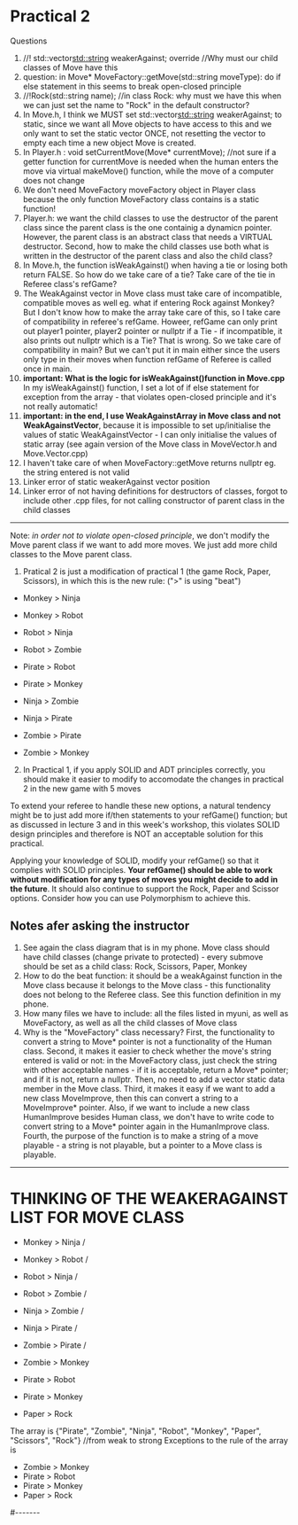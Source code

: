# Practical 2

Questions
1. //! std::vector<std::string> weakerAgainst; override //Why must our child classes of Move have this 
2. question: in Move* MoveFactory::getMove(std::string moveType): do if else statement in this seems to break open-closed principle
3.  //!Rock(std::string name); //in class Rock: why must we have this when we can just set the name to "Rock" in the default constructor?
4. In Move.h, I think we MUST set std::vector<std::string> weakerAgainst; to static, since we want all Move objects to have access to this and we only want to set the static vector ONCE, not resetting the vector to empty each time a new object Move is created.
5. In Player.h : void setCurrentMove(Move* currentMove); //not sure if a getter function for currentMove is needed when the human enters the move via virtual makeMove() function, while the move of a computer does not change
6. We don't need MoveFactory moveFactory object in Player class because the only function MoveFactory class contains is a static function!
7. Player.h: we want the child classes to use the destructor of the parent class since the parent class is the one containig a dynamicn pointer. However, the parent class is an abstract class that needs a VIRTUAL destructor. Second, how to make the child classes use both what is written in the destructor of the parent class and also the child class?
8. In Move.h, the function isWeakAgainst() when having a tie or losing both return FALSE. So how do we take care of a tie? Take care of the tie in Referee class's refGame?
9. The WeakAgainst vector in Move class must take care of incompatible, compatible moves as well eg. what if entering Rock against Monkey? But I don't know how to make the array take care of this, so I take care of compatibility in referee's refGame. Howeer, refGame can only print out player1 pointer, player2 pointer or nullptr if a Tie - if incompatible, it also prints out nullptr which is a Tie? That is wrong. So we take care of compatibility in main? But we can't put it in main either since the users only type in their moves when function refGame of Referee is called once in main.
10. **important: What is the logic for isWeakAgainst()function in Move.cpp** In my isWeakAgainst() function, I set a lot of if else statement for exception from the array - that violates open-closed principle and it's not really automatic!
11. **important: in the end, I use WeakAgainstArray in Move class and not WeakAgainstVector**, because it is impossible to set up/initialise the values of static WeakAgainstVector - I can only initialise the values of static array (see again version of the Move class in MoveVector.h and Move.Vector.cpp)
12. I haven't take care of when MoveFactory::getMove returns nullptr eg. the string entered is not valid
13. Linker error of static weakerAgainst vector position
14. Linker error of not having definitions for destructors of classes, forgot to include other .cpp files, for not calling constructor of parent class in the child classes
________________________________________________
Note: *in order not to violate open-closed principle*, we don't modify the Move parent class if we want to add more moves. We just add more child classes to the Move parent class.

1. Pratical 2 is just a modification of practical 1 (the game Rock, Paper, Scissors), in which this is the new rule: (">" is using "beat")

* Monkey > Ninja
* Monkey > Robot
* Robot > Ninja
* Robot > Zombie
* Pirate > Robot
* Pirate > Monkey
* Ninja > Zombie

* Ninja > Pirate

* Zombie > Pirate
* Zombie > Monkey

2. In Practical 1, if you apply SOLID and ADT principles correctly, you should make it easier to modify to accomodate the changes in practical 2 in the new game with 5 moves

To extend your referee to handle these new options, a natural tendency might be to just add more if/then statements to your refGame() function; but as discussed in lecture 3 and in this week's workshop, this violates SOLID design principles and therefore is NOT an acceptable solution for this practical.

Applying your knowledge of SOLID, modify your refGame() so that it complies with SOLID principles. **Your refGame() should be able to work without modification for any types of moves you might decide to add in the future**.  It should also continue to support the Rock, Paper and Scissor options.  Consider how you can use Polymorphism to achieve this.



## Notes afer asking the instructor
1. See again the class diagram that is in my phone. Move class should have child classes (change private to protected) - every submove should be set as a child class: Rock, Scissors, Paper, Monkey
2. How to do the beat function: it should be a weakAgainst function in the Move class because it belongs to the Move class - this functionality does not belong to the Referee class. See this function definition in my phone.
3. How many files we have to include: all the files listed in myuni, as well as MoveFactory, as well as all the child classes of Move class
4. Why is the "MoveFactory" class necessary? First, the functionality to convert a string to Move* pointer is not a functionality of the Human class. Second, it makes it easier to check whether the move's string entered is valid or not: in the MoveFactory class, just check the string with other acceptable names - if it is acceptable, return a Move* pointer; and if it is not, return a nullptr. Then, no need to add a vector static data member in the Move class. Third, it makes it easy if we want to add a new class MoveImprove, then this can convert a string to a MoveImprove* pointer. Also, if we want to include a new class HumanImprove besides Human class, we don't have to write code to convert string to a Move* pointer again in the HumanImprove class. Fourth, the purpose of the function is to make a string of a move playable - a string is not playable, but a pointer to a Move class is playable. 
____________________________
# THINKING OF THE WEAKERAGAINST LIST FOR MOVE CLASS
* Monkey > Ninja /
* Monkey > Robot /
* Robot > Ninja / 
* Robot > Zombie /
* Ninja > Zombie /
* Ninja > Pirate /
* Zombie > Pirate /

* Zombie > Monkey
* Pirate > Robot
* Pirate > Monkey
* Paper > Rock

The array is {"Pirate", "Zombie", "Ninja", "Robot", "Monkey", "Paper", "Scissors", "Rock"} //from weak to strong
Exceptions to the rule of the array is
* Zombie > Monkey
* Pirate > Robot
* Pirate > Monkey
* Paper > Rock

#-------
